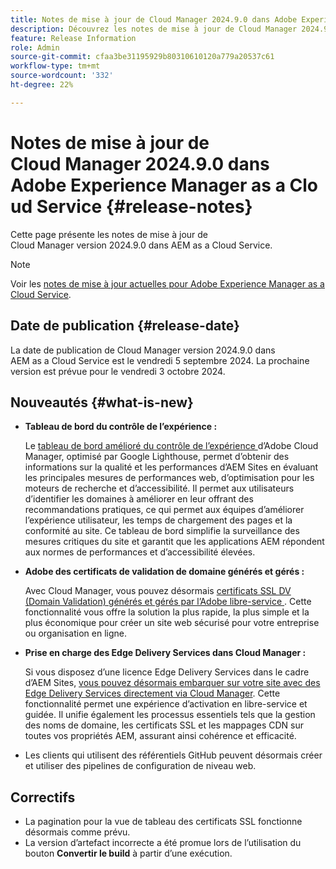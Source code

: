 ```yaml
---
title: Notes de mise à jour de Cloud Manager 2024.9.0 dans Adobe Experience Manager as a Cloud Service
description: Découvrez les notes de mise à jour de Cloud Manager 2024.9.0 dans AEM as a Cloud Service.
feature: Release Information
role: Admin
source-git-commit: cfaa3be31195929b80310610120a779a20537c61
workflow-type: tm+mt
source-wordcount: '332'
ht-degree: 22%

---
```


# Notes de mise à jour de Cloud Manager 2024.9.0 dans Adobe Experience Manager as a Cloud Service {#release-notes}

Cette page présente les notes de mise à jour de Cloud Manager version 2024.9.0 dans AEM as a Cloud Service.

>[!NOTE]
>
>Voir les [notes de mise à jour actuelles pour Adobe Experience Manager as a Cloud Service](/help/release-notes/release-notes-cloud/release-notes-current.md).

## Date de publication {#release-date}

La date de publication de Cloud Manager version 2024.9.0 dans AEM as a Cloud Service est le vendredi 5 septembre 2024. La prochaine version est prévue pour le vendredi 3 octobre 2024.

## Nouveautés {#what-is-new}

* **Tableau de bord du contrôle de l’expérience :**

  Le [ tableau de bord amélioré du contrôle de l’expérience ](/help/implementing/cloud-manager/experience-audit-dashboard.md) d’Adobe Cloud Manager, optimisé par Google Lighthouse, permet d’obtenir des informations sur la qualité et les performances d’AEM Sites en évaluant les principales mesures de performances web, d’optimisation pour les moteurs de recherche et d’accessibilité. Il permet aux utilisateurs d’identifier les domaines à améliorer en leur offrant des recommandations pratiques, ce qui permet aux équipes d’améliorer l’expérience utilisateur, les temps de chargement des pages et la conformité au site. Ce tableau de bord simplifie la surveillance des mesures critiques du site et garantit que les applications AEM répondent aux normes de performances et d’accessibilité élevées.

* **Adobe des certificats de validation de domaine générés et gérés :**

  Avec Cloud Manager, vous pouvez désormais [ certificats SSL DV (Domain Validation) générés et gérés par l’Adobe libre-service ](/help/implementing/cloud-manager/managing-ssl-certifications/add-ssl-certificate.md). Cette fonctionnalité vous offre la solution la plus rapide, la plus simple et la plus économique pour créer un site web sécurisé pour votre entreprise ou organisation en ligne. <!-- CMGR-52403 -->

* **Prise en charge des Edge Delivery Services dans Cloud Manager :**

  Si vous disposez d’une licence Edge Delivery Services dans le cadre d’AEM Sites, [vous pouvez désormais embarquer sur votre site avec des Edge Delivery Services directement via Cloud Manager](/help/implementing/cloud-manager/edge-delivery-services.md). Cette fonctionnalité permet une expérience d’activation en libre-service et guidée. Il unifie également les processus essentiels tels que la gestion des noms de domaine, les certificats SSL et les mappages CDN sur toutes vos propriétés AEM, assurant ainsi cohérence et efficacité. <!-- CMGR-49859 -->

* Les clients qui utilisent des référentiels GitHub peuvent désormais créer et utiliser des pipelines de configuration de niveau web. <!--( KEEP IN? SP: YES CMGR-59046 and Slack https://cq-dev.slack.com/archives/C07LFP5BZ2L/p1725407057847379 ) -->

<!--
## Early adoption program {#early-adoption}

For a chance to test some upcoming features, be a part of Adobe's early adoption program. -->


## Correctifs

* La pagination pour la vue de tableau des certificats SSL fonctionne désormais comme prévu. <!-- (CMGR-60804 - [UI] Pagination doesn't work for ssl certificates) -->
* La version d’artefact incorrecte a été promue lors de l’utilisation du bouton **Convertir le build** à partir d’une exécution. <!-- ( KEEP IN? SP: YES CMGR-59519 and Slack https://cq-dev.slack.com/archives/C07LFPN2R08/p1725408253474129 ) -->

<!-- * Slack message says next release? SP: REMOVE (Leave in for now) SSL Certificates table in Cloud Manager now enables pagination in the user experience. ( https://jira.corp.adobe.com/browse/CMGR-61041 and Slack https://cq-dev.slack.com/archives/C07LFRE9QJU/p1725408553760009 ) --<>
